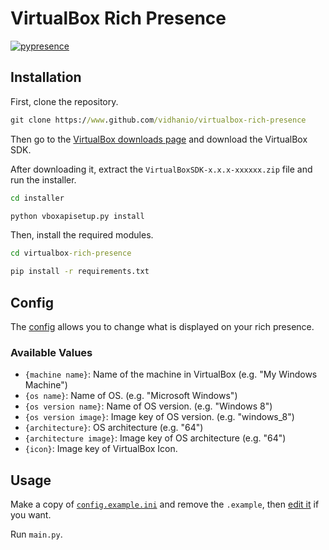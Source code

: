 # VirtualBox Rich Presence

[![pypresence](https://img.shields.io/badge/using-pypresence-00bb88.svg?style=for-the-badge&logo=discord&logoWidth=20)](https://github.com/qwertyquerty/pypresence)

## Installation

First, clone the repository.

```cmd
git clone https://www.github.com/vidhanio/virtualbox-rich-presence
```

Then go to the [VirtualBox downloads page](https://www.virtualbox.org/wiki/Downloads) and download the VirtualBox SDK.

After downloading it, extract the `VirtualBoxSDK-x.x.x-xxxxxx.zip` file and run the installer.

```cmd
cd installer
```

```cmd
python vboxapisetup.py install
```

Then, install the required modules.

```cmd
cd virtualbox-rich-presence
```

```cmd
pip install -r requirements.txt
```

## Config

The [config](config.example.ini) allows you to change what is displayed on your rich presence.

### Available Values

- `{machine name}`: Name of the machine in VirtualBox (e.g. "My Windows Machine")
- `{os name}`: Name of OS. (e.g. "Microsoft Windows")
- `{os version name}`: Name of OS version. (e.g. "Windows 8")
- `{os version image}`: Image key of OS version. (e.g. "windows_8")
- `{architecture}`: OS architecture (e.g. "64")
- `{architecture image}`: Image key of OS architecture (e.g. "64")
- `{icon}`: Image key of VirtualBox Icon.

## Usage

Make a copy of [`config.example.ini`](config.example.ini) and remove the `.example`, then [edit it](#config) if you want.

Run `main.py`.
